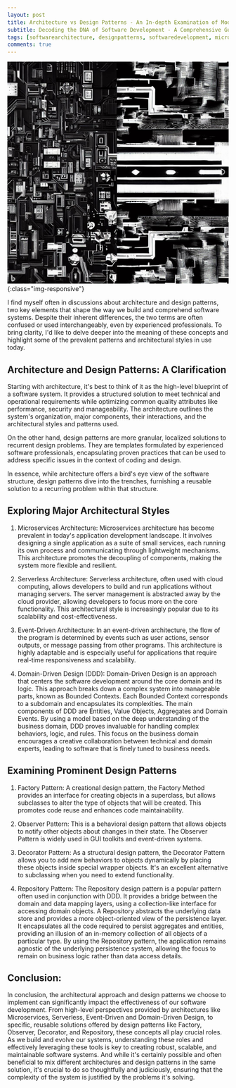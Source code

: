 ```yaml
---
layout: post
title: Architecture vs Design Patterns - An In-depth Examination of Modern Applications
subtitle: Decoding the DNA of Software Development - A Comprehensive Guide to Architectural Styles and Design Patterns
tags: [softwarearchitecture, designpatterns, softwaredevelopment, microservices, serverless, DDD, programming]
comments: true
---
```


![Architecture vs Design Patterns - An In-depth Examination of Modern Applications](../assets/img/posts/architecture-design-patterns.jpeg){:class="img-responsive"}

I find myself often in discussions about architecture and design patterns, two key elements that shape the way we build and comprehend software systems. Despite their inherent differences, the two terms are often confused or used interchangeably, even by experienced professionals. To bring clarity, I'd like to delve deeper into the meaning of these concepts and highlight some of the prevalent patterns and architectural styles in use today.

## Architecture and Design Patterns: A Clarification

Starting with architecture, it's best to think of it as the high-level blueprint of a software system. It provides a structured solution to meet technical and operational requirements while optimizing common quality attributes like performance, security and manageability. The architecture outlines the system's organization, major components, their interactions, and the architectural styles and patterns used.

On the other hand, design patterns are more granular, localized solutions to recurrent design problems. They are templates formulated by experienced software professionals, encapsulating proven practices that can be used to address specific issues in the context of coding and design.

In essence, while architecture offers a bird's eye view of the software structure, design patterns dive into the trenches, furnishing a reusable solution to a recurring problem within that structure.

## Exploring Major Architectural Styles 

1. Microservices Architecture: Microservices architecture has become prevalent in today's application development landscape. It involves designing a single application as a suite of small services, each running its own process and communicating through lightweight mechanisms. This architecture promotes the decoupling of components, making the system more flexible and resilient.

2. Serverless Architecture: Serverless architecture, often used with cloud computing, allows developers to build and run applications without managing servers. The server management is abstracted away by the cloud provider, allowing developers to focus more on the core functionality. This architectural style is increasingly popular due to its scalability and cost-effectiveness.

3. Event-Driven Architecture: In an event-driven architecture, the flow of the program is determined by events such as user actions, sensor outputs, or message passing from other programs. This architecture is highly adaptable and is especially useful for applications that require real-time responsiveness and scalability.

4. Domain-Driven Design (DDD): Domain-Driven Design is an approach that centers the software development around the core domain and its logic. This approach breaks down a complex system into manageable parts, known as Bounded Contexts. Each Bounded Context corresponds to a subdomain and encapsulates its complexities. The main components of DDD are Entities, Value Objects, Aggregates and Domain Events. By using a model based on the deep understanding of the business domain, DDD proves invaluable for handling complex behaviors, logic, and rules. This focus on the business domain encourages a creative collaboration between technical and domain experts, leading to software that is finely tuned to business needs.

## Examining Prominent Design Patterns

1. Factory Pattern: A creational design pattern, the Factory Method provides an interface for creating objects in a superclass, but allows subclasses to alter the type of objects that will be created. This promotes code reuse and enhances code maintainability.

2. Observer Pattern: This is a behavioral design pattern that allows objects to notify other objects about changes in their state. The Observer Pattern is widely used in GUI toolkits and event-driven systems.

3. Decorator Pattern: As a structural design pattern, the Decorator Pattern allows you to add new behaviors to objects dynamically by placing these objects inside special wrapper objects. It's an excellent alternative to subclassing when you need to extend functionality.

4. Repository Pattern: The Repository design pattern is a popular pattern often used in conjunction with DDD. It provides a bridge between the domain and data mapping layers, using a collection-like interface for accessing domain objects. A Repository abstracts the underlying data store and provides a more object-oriented view of the persistence layer. It encapsulates all the code required to persist aggregates and entities, providing an illusion of an in-memory collection of all objects of a particular type. By using the Repository pattern, the application remains agnostic of the underlying persistence system, allowing the focus to remain on business logic rather than data access details.

## Conclusion:
In conclusion, the architectural approach and design patterns we choose to implement can significantly impact the effectiveness of our software development. From high-level perspectives provided by architectures like Microservices, Serverless, Event-Driven and Domain-Driven Design, to specific, reusable solutions offered by design patterns like Factory, Observer, Decorator, and Repository, these concepts all play crucial roles. As we build and evolve our systems, understanding these roles and effectively leveraging these tools is key to creating robust, scalable, and maintainable software systems. And while it's certainly possible and often beneficial to mix different architectures and design patterns in the same solution, it's crucial to do so thoughtfully and judiciously, ensuring that the complexity of the system is justified by the problems it's solving.